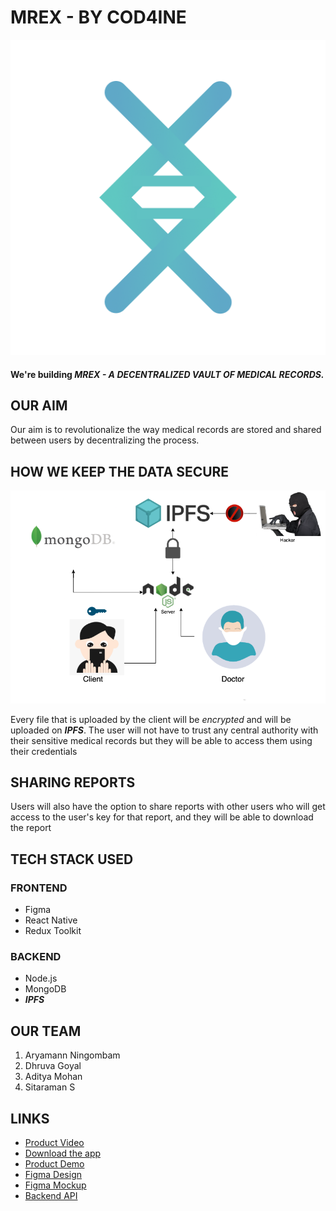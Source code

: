 # MREX - BY COD4INE

<p align="center">
  <img src="./logo.png" alt="Sublime's custom image"/>
</p>

#### We're building **_MREX - A DECENTRALIZED VAULT OF MEDICAL RECORDS._**

## OUR AIM

Our aim is to revolutionalize the way medical records are stored and shared between users by decentralizing the process.

## HOW WE KEEP THE DATA SECURE

<p align="center">
  <img src="./ipfs.png" alt="Sublime's custom image"/>
</p>

Every file that is uploaded by the client will be _encrypted_ and will be uploaded on **_IPFS_**. The user will not have to trust any central authority with their sensitive medical records but they will be able to access them using their credentials

## SHARING REPORTS

Users will also have the option to share reports with other users who will get access to the user's key for that report, and they will be able to download the report


## TECH STACK USED
  ### FRONTEND  
  - Figma
  - React Native  
  - Redux Toolkit
  ### BACKEND
  - Node.js
  - MongoDB
  - **_IPFS_**

## OUR TEAM

  1. Aryamann Ningombam
  2. Dhruva Goyal
  3. Aditya Mohan
  4. Sitaraman S

## LINKS
  - [Product Video](https://www.youtube.com/watch?v=kmI5YqM8KrU)
  - [Download the app](https://drive.google.com/file/d/12my-lOW0Akq6WjxMxbrurcZk_IOCIA-g/view?usp=sharing)
  - [Product Demo](https://youtu.be/VZ-uOMXVzOc)
  - [Figma Design](https://www.figma.com/file/hMsvOYwCBDwBcmpQzObxT4/Mrex?node-id=85%3A549)
  - [Figma Mockup](https://www.figma.com/proto/hMsvOYwCBDwBcmpQzObxT4/Mrex?page-id=1%3A19&node-id=68%3A40&viewport=241%2C48%2C0.28&scaling=scale-down&starting-point-node-id=2%3A38)
  - [Backend API](https://mrex-backend.herokuapp.com/welcome)
  


   
